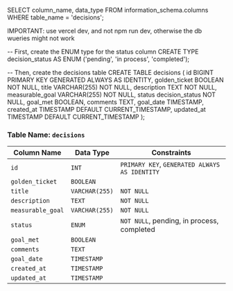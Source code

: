 
SELECT column_name, data_type
FROM information_schema.columns
WHERE table_name = 'decisions';

IMPORTANT: use vercel dev, and not npm run dev, otherwise the db wueries might not work


-- First, create the ENUM type for the status column
CREATE TYPE decision_status AS ENUM ('pending', 'in process', 'completed');

-- Then, create the decisions table
CREATE TABLE decisions (
  id BIGINT PRIMARY KEY GENERATED ALWAYS AS IDENTITY,
  golden_ticket BOOLEAN NOT NULL,
  title VARCHAR(255) NOT NULL,
  description TEXT NOT NULL,
  measurable_goal VARCHAR(255) NOT NULL,
  status decision_status NOT NULL,
  goal_met BOOLEAN,
  comments TEXT,
  goal_date TIMESTAMP,
  created_at TIMESTAMP DEFAULT CURRENT_TIMESTAMP,
  updated_at TIMESTAMP DEFAULT CURRENT_TIMESTAMP
);




### **Table Name: `decisions`**

| Column Name       | Data Type      | Constraints                                              |
| ----------------- | -------------- | -------------------------------------------------------- |
| `id`              | `INT`          | `PRIMARY KEY`, `GENERATED ALWAYS AS IDENTITY`            |
| `golden_ticket`   | `BOOLEAN`      |                                                          |
| `title`           | `VARCHAR(255)` | `NOT NULL`                                               |
| `description`     | `TEXT`         | `NOT NULL`                                               |
| `measurable_goal` | `VARCHAR(255)` | `NOT NULL`                                               |
| `status`          | `ENUM`         | `NOT NULL`, pending, in process, completed
| `goal_met`        | `BOOLEAN`      |                                                          |
| `comments`        | `TEXT`         |                                                          |
| `goal_date`       | `TIMESTAMP`    |                                                          |
| `created_at`      | `TIMESTAMP`    |                                                          |
| `updated_at`      | `TIMESTAMP`    |                                                          |
